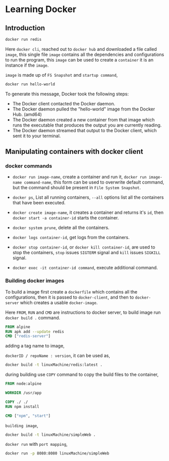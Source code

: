 # Learning Docker

## Introduction

```bash
docker run redis
```

Here `docker cli`, reached out to `docker hub` and downloaded a file called `image`, this single file `image` contains all the dependencies and configurations to run the program, this `image` can be used to create a `container` it is an instance if the `image`.

`image` is made up of `FS Snapshot` and `startup command`,

```bash
docker run hello-world
```

To generate this message, Docker took the following steps:

- The Docker client contacted the Docker daemon.
- The Docker daemon pulled the "hello-world" image from the Docker Hub.
  (amd64)
- The Docker daemon created a new container from that image which runs the
  executable that produces the output you are currently reading.
- The Docker daemon streamed that output to the Docker client, which sent it
  to your terminal.

## Manipulating containers with docker client

### docker commands

- `docker run image-name`, create a container and run it, `docker run image-name command-name`, this form can be used to overwrite default command, but the command should be present in `File System Snapshot`.

- `docker ps`, List all running containers, `--all` options list all the containers that have been executed.

- `docker create image-name`, it creates a container and returns it's `id`, then `docker start -a container-id` starts the container.

- `docker system prune`, delete all the containers.

- `docker logs container-id`, get logs from the containers.

- `docker stop container-id`, or `docker kill container-id`, are used to stop the containers, `stop` issues `SIGTERM` signal and `kill` issues `SIGKILL` signal.

- `docker exec -it container-id command`, execute additional command.

### Building docker images

To build a image first create a `dockerfile` which contains all the configurations, then it is passed to `docker-client`, and then to `docker-server` which creates a usable `docker-image`.

Here `FROM`, `RUN` and `CMD` are instructions to docker server, to build image run `docker build .` command.

```dockerfile
FROM alpine
RUN apk add --update redis
CMD ["redis-server"]
```

adding a tag name to image,

`dockerID / repoName : version`, it can be used as,

```bash
docker build -t linuxMachine/redis:latest .
```

during building use `COPY` command to copy the build files to the container,

```dockerfile
FROM node:alpine

WORKDIR /usr/app

COPY ./ ./
RUN npm install

CMD ["npm", "start"]
```

`building image`,

```bash
docker build -t linuxMachine/simpleWeb .
```

`docker run` with `port mapping`,

```bash
docker run -p 8080:8080 linuxMachine/simpleWeb
```
